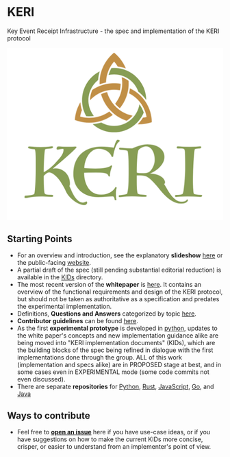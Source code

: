# KERI
Key Event Receipt Infrastructure - the spec and implementation of the KERI protocol

![KERI Logo](images/Keri_logo_color_on_white.png)

## Starting Points
* For an overview and introduction, see the explanatory **slideshow** [here](https://github.com/SmithSamuelM/Papers/blob/master/presentations/KERI2_Overview.web.pdf) or the public-facing <a href=https://keri.one>website</a>.
* A partial draft of the spec (still pending substantial editorial reduction) is available in the [KIDs](kids/) directory.
* The most recent version of the **whitepaper** is [here](https://github.com/decentralized-identity/keri/blob/master/kids/KERI_WP.pdf). It contains an overview of the functional requirements and design of the KERI protocol, but should not be taken as authoritative as a specification and predates the experimental implementation.
* Definitions, **Questions and Answers** categorized by topic [here](./docs/Q-and-A.md).
* **Contributor guidelines** can be found [here](contributing.md).
* As the first **experimental prototype** is developed in [python](https://github.com/decentralized-identity/keripy), updates to the white paper's concepts and new implementation guidance alike are being moved into "KERI implementation documents" (KIDs), which are the building blocks of the spec being refined in dialogue with the first implementations done through the group. ALL of this work (implementation and specs alike) are in PROPOSED stage at best, and in some cases even in EXPERIMENTAL mode (some code commits not even discussed).
* There are separate **repositories** for [Python](https://github.com/decentralized-identity/keripy/), [Rust](https://github.com/decentralized-identity/keriox/), [JavaScript](https://github.com/decentralized-identity/kerijs/), [Go](https://github.com/decentralized-identity/kerigo/), and [Java](https://github.com/stevetodd/keri-java)

## Ways to contribute
* Feel free to **[open an issue](https://github.com/decentralized-identity/keri/issues)** here if you have use-case ideas, or if you have suggestions on how to make the current KIDs more concise, crisper, or easier to understand from an implementer's point of view.
